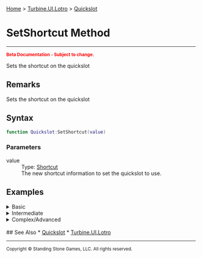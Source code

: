 <a href="index">Home</a> > <a href="turbine.ui.lotro">Turbine.UI.Lotro</a> > <a href="turbine.ui.lotro.quickslot">Quickslot</a>

<h1>SetShortcut Method</h1>
<hr/>
<sub style="color:red; font-weight:bold">Beta Documentation - Subject to change.</sub>

Sets the shortcut on the quickslot

## Remarks
Sets the shortcut on the quickslot

## Syntax 
```lua
function Quickslot:SetShortcut(value)
```

### Parameters
<dl>
<dt>value</dt>
<dd>Type: <a href="turbine.ui.lotro.shortcut">Shortcut</a><dd>
<dd>The new shortcut information to set the quickslot to use.</dd>
</dl>

## Examples
<details><summary>Basic</summary>
Setting a new shortcut

```lua
quickslot = Turbine.UI.Lotro.Quickslot();
quickslot:SetParent( myWindow );
quickslot:SetPosition( 50, 50 );
quickslot:SetSize( 38, 38 );
quickslot:SetShortcut( Turbine.UI.Shortcut( Turbine.UI.Lotro.ShortcutType.Undefined, "") );
```

</details>

<details><summary>Intermediate</summary>

** Coming Soon **
```lua
```
</details>

<details><summary>Complex/Advanced</summary>

** Coming Soon **
```lua
```
</details>

<br/>
## See Also
* <a href="turbine.ui.lotro.quickslot">Quickslot</a>
* <a href="turbine.ui.lotro">Turbine.UI.Lotro</a>

<hr/>
<sub>Copyright &copy; Standing Stone Games, LLC.  All rights reserved.</sub>
